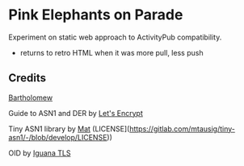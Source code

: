 # Pink Elephants on Parade

Experiment on static web approach to ActivityPub compatibility. 
- returns to retro HTML when it was more pull, less push



## Credits

[Bartholomew](https://github.com/fermyon/bartholomew) 

Guide to ASN1 and DER
 by [Let's Encrypt](https://letsencrypt.org/docs/a-warm-welcome-to-asn1-and-der/)

Tiny ASN1 library
 by [Mat](https://gitlab.com/mtausig/tiny-asn1) (LICENSE](https://gitlab.com/mtausig/tiny-asn1/-/blob/develop/LICENSE))

OID
 by [Iguana TLS](https://github.com/alexnask/iguanaTLS)

